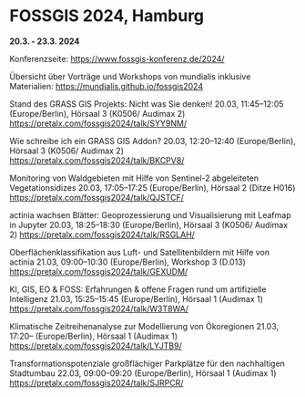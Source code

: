 # FOSSGIS 2024, Hamburg
**20.3. - 23.3. 2024**

Konferenzseite: https://www.fossgis-konferenz.de/2024/


Übersicht über Vorträge und Workshops von mundialis
inklusive Materialien: https://mundialis.github.io/fossgis2024




Stand des GRASS GIS Projekts: Nicht was Sie denken!
20.03, 11:45–12:05 (Europe/Berlin), Hörsaal 3 (K0506/ Audimax 2)
https://pretalx.com/fossgis2024/talk/SYY9NM/

Wie schreibe ich ein GRASS GIS Addon?
20.03, 12:20–12:40 (Europe/Berlin), Hörsaal 3 (K0506/ Audimax 2)
https://pretalx.com/fossgis2024/talk/BKCPV8/

Monitoring von Waldgebieten mit Hilfe von Sentinel-2 abgeleiteten Vegetationsidizes
20.03, 17:05–17:25 (Europe/Berlin), Hörsaal 2 (Ditze H016)
https://pretalx.com/fossgis2024/talk/QJSTCF/

actinia wachsen Blätter: Geoprozessierung und Visualisierung mit Leafmap in Jupyter
20.03, 18:25–18:30 (Europe/Berlin), Hörsaal 3 (K0506/ Audimax 2)
https://pretalx.com/fossgis2024/talk/RSGLAH/

Oberflächenklassifikation aus Luft- und Satellitenbildern mit Hilfe von actinia
21.03, 09:00–10:30 (Europe/Berlin), Workshop 3 (D.013)
https://pretalx.com/fossgis2024/talk/GEXUDM/

KI, GIS, EO & FOSS: Erfahrungen & offene Fragen rund um artifizielle Intelligenz
21.03, 15:25–15:45 (Europe/Berlin), Hörsaal 1 (Audimax 1)
https://pretalx.com/fossgis2024/talk/W3T8WA/

Klimatische Zeitreihenanalyse zur Modellierung von Ökoregionen
21.03, 17:20– (Europe/Berlin), Hörsaal 1 (Audimax 1)
https://pretalx.com/fossgis2024/talk/LYJTB9/

Transformationspotenziale großflächiger Parkplätze für den nachhaltigen Stadtumbau
22.03, 09:00–09:20 (Europe/Berlin), Hörsaal 1 (Audimax 1)
https://pretalx.com/fossgis2024/talk/SJRPCR/

